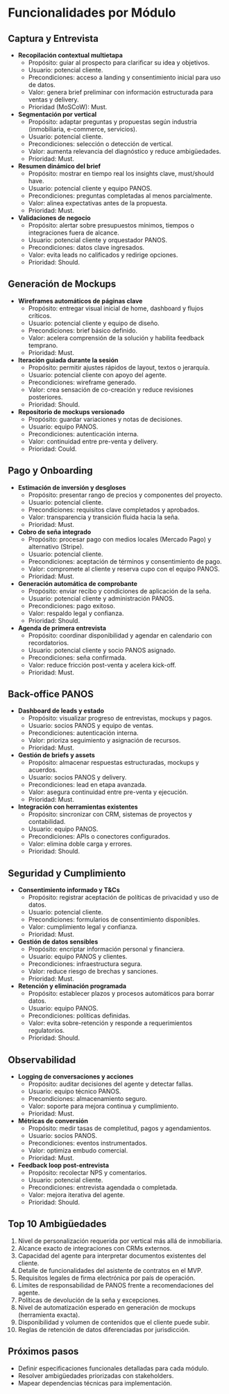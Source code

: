 # Funcionalidades por Módulo

## Captura y Entrevista
- **Recopilación contextual multietapa**
  - Propósito: guiar al prospecto para clarificar su idea y objetivos.
  - Usuario: potencial cliente.
  - Precondiciones: acceso a landing y consentimiento inicial para uso de datos.
  - Valor: genera brief preliminar con información estructurada para ventas y delivery.
  - Prioridad (MoSCoW): Must.
- **Segmentación por vertical**
  - Propósito: adaptar preguntas y propuestas según industria (inmobiliaria, e-commerce, servicios).
  - Usuario: potencial cliente.
  - Precondiciones: selección o detección de vertical.
  - Valor: aumenta relevancia del diagnóstico y reduce ambigüedades.
  - Prioridad: Must.
- **Resumen dinámico del brief**
  - Propósito: mostrar en tiempo real los insights clave, must/should have.
  - Usuario: potencial cliente y equipo PANOS.
  - Precondiciones: preguntas completadas al menos parcialmente.
  - Valor: alinea expectativas antes de la propuesta.
  - Prioridad: Must.
- **Validaciones de negocio**
  - Propósito: alertar sobre presupuestos mínimos, tiempos o integraciones fuera de alcance.
  - Usuario: potencial cliente y orquestador PANOS.
  - Precondiciones: datos clave ingresados.
  - Valor: evita leads no calificados y redirige opciones.
  - Prioridad: Should.

## Generación de Mockups
- **Wireframes automáticos de páginas clave**
  - Propósito: entregar visual inicial de home, dashboard y flujos críticos.
  - Usuario: potencial cliente y equipo de diseño.
  - Precondiciones: brief básico definido.
  - Valor: acelera comprensión de la solución y habilita feedback temprano.
  - Prioridad: Must.
- **Iteración guiada durante la sesión**
  - Propósito: permitir ajustes rápidos de layout, textos o jerarquía.
  - Usuario: potencial cliente con apoyo del agente.
  - Precondiciones: wireframe generado.
  - Valor: crea sensación de co-creación y reduce revisiones posteriores.
  - Prioridad: Should.
- **Repositorio de mockups versionado**
  - Propósito: guardar variaciones y notas de decisiones.
  - Usuario: equipo PANOS.
  - Precondiciones: autenticación interna.
  - Valor: continuidad entre pre-venta y delivery.
  - Prioridad: Could.

## Pago y Onboarding
- **Estimación de inversión y desgloses**
  - Propósito: presentar rango de precios y componentes del proyecto.
  - Usuario: potencial cliente.
  - Precondiciones: requisitos clave completados y aprobados.
  - Valor: transparencia y transición fluida hacia la seña.
  - Prioridad: Must.
- **Cobro de seña integrado**
  - Propósito: procesar pago con medios locales (Mercado Pago) y alternativo (Stripe).
  - Usuario: potencial cliente.
  - Precondiciones: aceptación de términos y consentimiento de pago.
  - Valor: compromete al cliente y reserva cupo con el equipo PANOS.
  - Prioridad: Must.
- **Generación automática de comprobante**
  - Propósito: enviar recibo y condiciones de aplicación de la seña.
  - Usuario: potencial cliente y administración PANOS.
  - Precondiciones: pago exitoso.
  - Valor: respaldo legal y confianza.
  - Prioridad: Should.
- **Agenda de primera entrevista**
  - Propósito: coordinar disponibilidad y agendar en calendario con recordatorios.
  - Usuario: potencial cliente y socio PANOS asignado.
  - Precondiciones: seña confirmada.
  - Valor: reduce fricción post-venta y acelera kick-off.
  - Prioridad: Must.

## Back-office PANOS
- **Dashboard de leads y estado**
  - Propósito: visualizar progreso de entrevistas, mockups y pagos.
  - Usuario: socios PANOS y equipo de ventas.
  - Precondiciones: autenticación interna.
  - Valor: prioriza seguimiento y asignación de recursos.
  - Prioridad: Must.
- **Gestión de briefs y assets**
  - Propósito: almacenar respuestas estructuradas, mockups y acuerdos.
  - Usuario: socios PANOS y delivery.
  - Precondiciones: lead en etapa avanzada.
  - Valor: asegura continuidad entre pre-venta y ejecución.
  - Prioridad: Must.
- **Integración con herramientas existentes**
  - Propósito: sincronizar con CRM, sistemas de proyectos y contabilidad.
  - Usuario: equipo PANOS.
  - Precondiciones: APIs o conectores configurados.
  - Valor: elimina doble carga y errores.
  - Prioridad: Should.

## Seguridad y Cumplimiento
- **Consentimiento informado y T&Cs**
  - Propósito: registrar aceptación de políticas de privacidad y uso de datos.
  - Usuario: potencial cliente.
  - Precondiciones: formularios de consentimiento disponibles.
  - Valor: cumplimiento legal y confianza.
  - Prioridad: Must.
- **Gestión de datos sensibles**
  - Propósito: encriptar información personal y financiera.
  - Usuario: equipo PANOS y clientes.
  - Precondiciones: infraestructura segura.
  - Valor: reduce riesgo de brechas y sanciones.
  - Prioridad: Must.
- **Retención y eliminación programada**
  - Propósito: establecer plazos y procesos automáticos para borrar datos.
  - Usuario: equipo PANOS.
  - Precondiciones: políticas definidas.
  - Valor: evita sobre-retención y responde a requerimientos regulatorios.
  - Prioridad: Should.

## Observabilidad
- **Logging de conversaciones y acciones**
  - Propósito: auditar decisiones del agente y detectar fallas.
  - Usuario: equipo técnico PANOS.
  - Precondiciones: almacenamiento seguro.
  - Valor: soporte para mejora continua y cumplimiento.
  - Prioridad: Must.
- **Métricas de conversión**
  - Propósito: medir tasas de completitud, pagos y agendamientos.
  - Usuario: socios PANOS.
  - Precondiciones: eventos instrumentados.
  - Valor: optimiza embudo comercial.
  - Prioridad: Must.
- **Feedback loop post-entrevista**
  - Propósito: recolectar NPS y comentarios.
  - Usuario: potencial cliente.
  - Precondiciones: entrevista agendada o completada.
  - Valor: mejora iterativa del agente.
  - Prioridad: Should.

## Top 10 Ambigüedades
1. Nivel de personalización requerida por vertical más allá de inmobiliaria.
2. Alcance exacto de integraciones con CRMs externos.
3. Capacidad del agente para interpretar documentos existentes del cliente.
4. Detalle de funcionalidades del asistente de contratos en el MVP.
5. Requisitos legales de firma electrónica por país de operación.
6. Límites de responsabilidad de PANOS frente a recomendaciones del agente.
7. Políticas de devolución de la seña y excepciones.
8. Nivel de automatización esperado en generación de mockups (herramienta exacta).
9. Disponibilidad y volumen de contenidos que el cliente puede subir.
10. Reglas de retención de datos diferenciadas por jurisdicción.

## Próximos pasos
- Definir especificaciones funcionales detalladas para cada módulo.
- Resolver ambigüedades priorizadas con stakeholders.
- Mapear dependencias técnicas para implementación.

